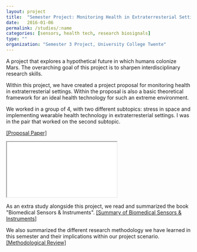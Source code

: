 ```yaml
---
layout: project
title:  "Semester Project: Monitoring Health in Extraterresterial Settings"
date:   2016-01-06
permalink: /studies/:name
categories: [sensors, health tech, research biosignals]
type: ""
organization: "Semester 3 Project, University College Twente"
---
```


A project that explores a hypothetical future in which humans colonize Mars. 
The overarching goal of this project is to sharpen interdisciplinary research skills.

Within this project, we have created a project proposal for monitoring health in extraterresterial settings. Within the proposal is also a basic theoretical framework for an ideal health technology for such an extreme environment.

We worked in a group of 4, with two different subtopics: stress in space and implementing wearable health technology in extraterresterial settings. I was in the pair that worked on the second subtopic.

<a href='/assets/docs/S3_Project_proposal.pdf' target="_blank">[Proposal Paper]</a>

<object width="750" height="500" data="/assets/docs/S3_Project_proposal.pdf" type="application/pdf"><iframe src="/assets/docs/S3_Project_proposal.pdf"></iframe>
</object>

As an extra study alongside this project, we read and summarized the book "Biomedical Sensors & Instruments". <a href='/assets/docs/Biomedical_Sensors_and_Instruments_Summary.pdf' target="_blank">[Summary of Biomedical Sensors & Instruments]</a>

We also summarized the different research methodology we have learned in this semester and their implications within our project scenario. <a href='/assets/docs/IRM-final-assignment.pdf' target="_blank">[Methodological Review]</a>